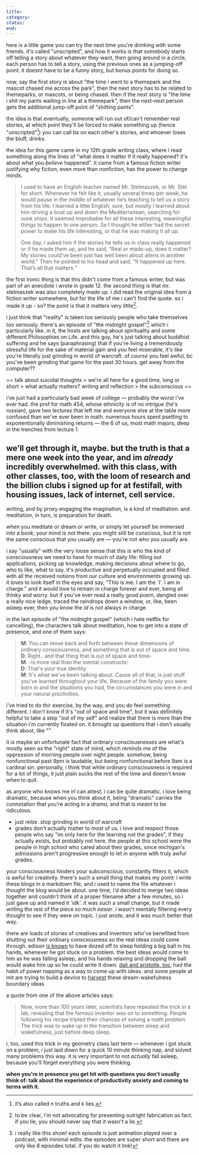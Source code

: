 ```yaml
---
title: 
category: 
status: 
end: 
---
```


here is a little game you can try the next time you're drinking with some friends.
it's called "unscripted", and how it works is that somebody starts off telling a story about whatever they want, then going around in a circle, each person has to tell a story, using the previous ones as a jumping-off point.
it doesnt have to be a funny story, but bonus points for doing so.

now, say the first story is about "the time i went to a themepark and the mascot chased me across the park", then the next story has to be related to themeparks, or mascots, or being chased. 
then if the next story is "the time i shit my pants waiting in line at a themepark", then the next-next person gets the additional jump-off point of "shitting pants". 

the idea is that eventually, someone will run out of/can't remember real stories, at which point they'll be forced to make something up (hence "unscripted"[^1]) 
you can call bs on each other's stories, and whoever loses the bluff, drinks. 

the idea for this game came in my 12th grade writing class, where i read something along the lines of "what does it matter if it really happened? it's about what you _believe_ happened". 
it came from a famous fiction writer justifying why fiction, even more than nonfiction, has the power to change minds.

> I used to have an English teacher named Mr. Stelmaszek, or Mr. Stel for short. Whenever he felt like it, usually several times per week, he would pause in the middle of whatever he’s teaching to tell us a story from his life. I learned a little English, sure, but mostly I learned about him driving a boat up and down the Mediterranean, searching for sunk ships. 
> It seemed improbable for all these interesting, meaningful things to happen to one person. So I thought he either had the secret power to make his life interesting, or that he was making it all up.
> 
> One day, I asked him if the stories he tells us in class really happened or if he made them up, and he said, “Real or made-up, does it matter? My stories could’ve been just has well been about aliens in another world.” Then he pointed to his head and said, “It happened up here. That’s all that matters.”

the first ironic thing is that this didn't come from a famous writer, but was part of an anecdote i wrote in grade 12.
the second thing is that mr. stelmaszek was also completely made up.
i did read the original idea from a fiction writer somewhere, but for the life of me i can't find the quote.
so i made it up - so? the point is that it matters very little[^2].

i just think that "reality" is taken too seriously people who take themselves too seriously.
there's an episode of "the midnight gospel"[^3] which i particularly like.
in it, the hosts are talking about spirituality and some different Philosophies on Life.
and this guy, he's just talking about buddhist suffering and he says (paraphrasing) that if you're living a tremendously stressful life for the sake of material gain and you feel miserable, it's like you're literally just grinding in world of warcraft. 
of _course_ you feel awful, bc you've been grinding that game for the past 30 hours. 
get away from the computer??

== talk about suicidal thoughts > we're all here for a good time, long or short > what actually matters? writing and reflection > the subconscious == 


i’ve just had a particularly bad week of college — probably the worst i’ve ever had. 
the prof for math 454, whose ethnicity is of no intrigue (he's russian), gave two lectures that left me and everyone else at the table more confused than we've ever been in math.
numerous hours spent psetting to exponentionally diminishing returns — the 6 of us, most math majors, deep in the trenches from lecture 1.

we’ll get through it, maybe. but the truth is that a mere one week into the year, and im *already* incredibly overwhelmed. with this class, with other classes, too, with the loom of research and the billion clubs i signed up for at festifall, with housing issues, lack of internet, cell service. 
---

writing, and by proxy engaging the imagination, is a kind of meditation. 
and meditation, in turn, is preparation for death.

when you meditate or dream or write, or simply let yourself be immersed into a book, your mind is not there.
you might still be conscious, but it is not the same conscious that you usually are — you're not who you usually are.

i say "usually" with the very loose sense that this is who the kind of consciousness we need to have for much of daily life: filling out applications, picking up knowledge, making decisions about where to go, who to like, what to say. 
it's productive and perpetually occupied and filled with all the received notions from our culture and environments growing up. 
it _loves_ to look itself in the eyes and say, "This is me. I am the 'I'. I am in charge."
and it would love to remain in charge forever and ever, being all thinky and worry.
but if you've ever read a really good poem, dangled over a really nice ledge, traced the raindrops down a window, or, like, been asleep ever, then you know the _Id_ is not always in charge.

in the last episode of "the midnight gospel" (which i hate netflix for cancelling), the characters talk about meditation, how to get into a state of presence, and one of them says:

> **M**: You can move back and forth between these dimensions of ordinary consciousness, and something that is out of space and time.  
> **D**: Right.. and that thing that is out of space and time-  
> **M**: -is more real than the mental constructs-  
> **D**: That's your true identity  
> **M**: It's what we've been talking about. Cause all of that, is just stuff you've learned throughout your life. Because of the family you were born in and the situations you had, the circumstances you were in and your natural proclivities. 

i've tried to do thir exercise, by the way, and you _do_ feel something different. 
i don't know if it's "out of space and time", but it was definitely helpful to take a step "out of my self" and realize that there is more than the situation i'm currently fixated on.
it brought up questions that i don't usually think about, like ""

it is maybe an unfortunate fact that ordinary consciousnesses are what's mostly seen as the "right" state of mind,
which reminds me of the oppression of morning people over night people. 
somehow, being nonfunctional past 9pm is laudable, but being nonfunctional before 9am is a cardinal sin.
personally, i think that while ordinary consciousness is required for a lot of things, it just plain sucks the rest of the time and doesn't know when to quit.

as anyone who knows me irl can attest, i can be quite dramatic. 
i love being dramatic, because when you think about it, being "dramatic" carries the connotation that you're acting in a _drama_, and that is _meant_ to be ridiculous. 

- just _relax_. stop grinding in world of warcraft
- grades don't actually matter to most of us. i love and respect those people who say "im only here for the learning not the grades", if they actually exists, but probably not here.
the people at this school were the people in high school who cared about their grades, since michigan's admissions aren't progressive enough to let in anyone with truly awful grades.

your consciousness hinders your subconscious, constantly filters it, which is awful for creativity. 
there's such a small thing that makes my point: i write these blogs in a markdown file, and i used to name the file whatever i thought the blog would be about. 
one time, i'd decided to merge two ideas together and couldn't think of a proper filename after a few minutes, so i just gave up and named it 'idk'. 
it was such a small change, but it made writing the rest of the piece _so much easier_. 
i wasn't mentally filtering every thought to see if they were on topic. 
i just _wrote_, and it was much better that way.

there are loads of stories of creatives and inventors who've benefited from shutting out their ordinary consciousness so the real ideas could come through.
edison [is known](https://www.scientificamerican.com/article/thomas-edisons-naps-inspire-a-way-to-spark-your-own-creativity/) to have dozed off to sleep holding a big ball in his hands, whenever he got stuck on a problem. 
the best ideas would come to him as he was falling asleep, and his hands relaxing and dropping the ball would wake him up so he could write it down.
[dali and aristotle, too](https://www.theguardian.com/lifeandstyle/2021/aug/27/from-aristotle-to-einstein-a-brief-history-of-power-nappers#:~:text=Salvador%20Dalí%2C%20in%20his%2050,ensuing%20clang%20ensures%20instant%20revival), had the habit of power napping as a way to come up with ideas.
and some people at mit are trying to build a device to [harvest](https://www.media.mit.edu/projects/sleep-creativity/overview/#faq-how-does-dormio-work) these dream-wakefulness boundary ideas

a quote from one of the above articles says:
> Now, more than 100 years later, scientists have repeated the trick in a lab, revealing that the famous inventor was on to something. People following his recipe tripled their chances of solving a math problem. The trick was to wake up in the transition between sleep and wakefulness, just before deep sleep.

i, too, used this trick in my geometry class last term — whenever i got stuck on a problem, i just laid down for a quick 10 minute thinking nap, and solved many problems this way. 
it is very important to not _actually_ fall asleep, because you'll forget everything you were thinking.

**when you're in presence you get hit with questions you don't usually think of: talk about the experience of productivity anxiety and coming to terms with it.**








[^1]: it’s also called n truths and k lies.
[^2]: to be clear, i'm not advocating for presenting outright fabrication as fact. if you lie, you should never say that it wasn't a lie. 
[^3]: i really like this show! each episode is just animation played over a podcast, with minimal edits. the episodes are super short and there are only like 8 episodes total. if you do watch it lmk!
